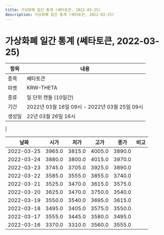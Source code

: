 ```yaml
---
title: 가상화폐 일간 통계 (쎄타토큰, 2022-03-25)
description: 가상화폐 일간 통계 (쎄타토큰, 2022-03-25)
---
```


가상화폐 일간 통계 (쎄타토큰, 2022-03-25)
===

|항목|내용|
|--|--|
|종목|쎄타토큰|
|마켓|KRW-THETA|
|종류|일 단위 캔들 (10일간)|
|기간|2022년 03월 16일 09시 - 2022년 03월 25일 09시|
|생성일|22년 03월 26일 16시|
|

|날짜|시가|저가|고가|종가|비고|
|--|--|--|--|--|--|
|2022-03-25|3965.0|3815.0|4005.0|3890.0|    |
|2022-03-24|3880.0|3800.0|4015.0|3970.0|    |
|2022-03-23|3745.0|3705.0|3925.0|3890.0|    |
|2022-03-22|3585.0|3555.0|3855.0|3740.0|    |
|2022-03-21|3525.0|3470.0|3615.0|3575.0|    |
|2022-03-20|3625.0|3470.0|3750.0|3540.0|    |
|2022-03-19|3550.0|3540.0|3695.0|3615.0|    |
|2022-03-18|3495.0|3405.0|3575.0|3550.0|    |
|2022-03-17|3555.0|3445.0|3580.0|3495.0|    |
|2022-03-16|3370.0|3310.0|3560.0|3555.0|    |
